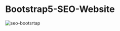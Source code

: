 # Bootstrap5-SEO-Website
![seo-bootsrtap](https://user-images.githubusercontent.com/76960865/167243032-85d51b3f-11cc-4b6c-bfb5-7cc19f8a4a13.png)

